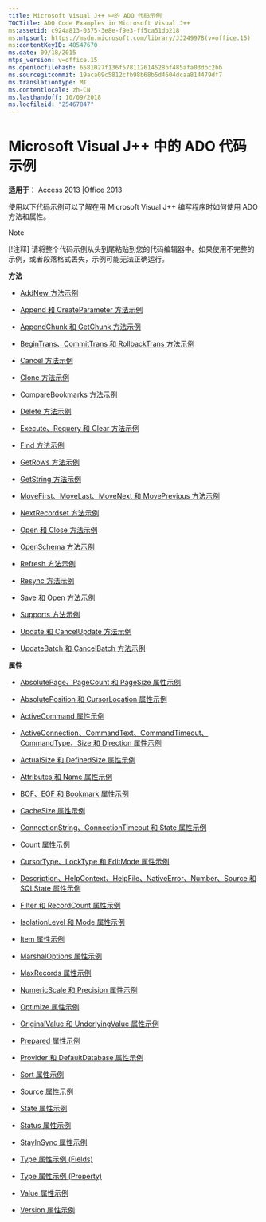 ```yaml
---
title: Microsoft Visual J++ 中的 ADO 代码示例
TOCTitle: ADO Code Examples in Microsoft Visual J++
ms:assetid: c924a813-0375-3e8e-f9e3-ff5ca51db218
ms:mtpsurl: https://msdn.microsoft.com/library/JJ249978(v=office.15)
ms:contentKeyID: 48547670
ms.date: 09/18/2015
mtps_version: v=office.15
ms.openlocfilehash: 6581027f136f578112614528bf485afa03dbc2bb
ms.sourcegitcommit: 19aca09c5812cfb98b68b5d4604dcaa814479df7
ms.translationtype: MT
ms.contentlocale: zh-CN
ms.lasthandoff: 10/09/2018
ms.locfileid: "25467847"
---
```

# <a name="ado-code-examples-in-microsoft-visual-j"></a>Microsoft Visual J++ 中的 ADO 代码示例


**适用于**： Access 2013 |Office 2013

使用以下代码示例可以了解在用 Microsoft Visual J++ 编写程序时如何使用 ADO 方法和属性。


> [!NOTE]
> [!注释] 请将整个代码示例从头到尾粘贴到您的代码编辑器中。如果使用不完整的示例，或者段落格式丢失，示例可能无法正确运行。



**方法**

  - [AddNew 方法示例](addnew-method-example-vj.md)

  - [Append 和 CreateParameter 方法示例](append-and-createparameter-methods-example-vj.md)

  - [AppendChunk 和 GetChunk 方法示例](appendchunk-and-getchunk-methods-example-vj.md)

  - [BeginTrans、CommitTrans 和 RollbackTrans 方法示例](begintrans-committrans-and-rollbacktrans-methods-example-vj.md)

  - [Cancel 方法示例](cancel-method-example-vj.md)

  - [Clone 方法示例](clone-method-example-vj.md)

  - [CompareBookmarks 方法示例](comparebookmarks-method-example-vj.md)

  - [Delete 方法示例](delete-method-example-vj.md)

  - [Execute、Requery 和 Clear 方法示例](execute-requery-and-clear-methods-example-vj.md)

  - [Find 方法示例](find-method-example-vj.md)

  - [GetRows 方法示例](getrows-method-example-vj.md)

  - [GetString 方法示例](getstring-method-example-vj.md)

  - [MoveFirst、MoveLast、MoveNext 和 MovePrevious 方法示例](movefirst-movelast-movenext-and-moveprevious-methods-example-vj.md)

  - [NextRecordset 方法示例](nextrecordset-method-example-vj.md)

  - [Open 和 Close 方法示例](open-and-close-methods-example-vj.md)

  - [OpenSchema 方法示例](openschema-method-example-vj.md)

  - [Refresh 方法示例](refresh-method-example-vj.md)

  - [Resync 方法示例](resync-method-example-vj.md)

  - [Save 和 Open 方法示例](save-and-open-methods-example-vj.md)

  - [Supports 方法示例](supports-method-example-vj.md)

  - [Update 和 CancelUpdate 方法示例](update-and-cancelupdate-methods-example-vj.md)

  - [UpdateBatch 和 CancelBatch 方法示例](updatebatch-and-cancelbatch-methods-example-vj.md)

**属性**

  - [AbsolutePage、PageCount 和 PageSize 属性示例](absolutepage-pagecount-and-pagesize-properties-example-vj.md)

  - [AbsolutePosition 和 CursorLocation 属性示例](absoluteposition-and-cursorlocation-properties-example-vj.md)

  - [ActiveCommand 属性示例](activecommand-property-example-vj.md)

  - [ActiveConnection、CommandText、CommandTimeout、CommandType、Size 和 Direction 属性示例](activeconnection-commandtext-commandtimeout-commandtype-size-and-direction-properties-example-vj.md)

  - [ActualSize 和 DefinedSize 属性示例](actualsize-and-definedsize-properties-example-vj.md)

  - [Attributes 和 Name 属性示例](attributes-and-name-properties-example-vj.md)

  - [BOF、EOF 和 Bookmark 属性示例](bof-eof-and-bookmark-properties-example-vj.md)

  - [CacheSize 属性示例](cachesize-property-example-vj.md)

  - [ConnectionString、ConnectionTimeout 和 State 属性示例](connectionstring-connectiontimeout-and-state-properties-example-vj.md)

  - [Count 属性示例](count-property-example-vj.md)

  - [CursorType、LockType 和 EditMode 属性示例](cursortype-locktype-and-editmode-properties-example-vj.md)

  - [Description、HelpContext、HelpFile、NativeError、Number、Source 和 SQLState 属性示例](description-helpcontext-helpfile-nativeerror-number-source-and-sqlstate-properties-example-vj.md)

  - [Filter 和 RecordCount 属性示例](filter-and-recordcount-properties-example-vj.md)

  - [IsolationLevel 和 Mode 属性示例](isolationlevel-and-mode-properties-example-vj.md)

  - [Item 属性示例](item-property-example-vj.md)

  - [MarshalOptions 属性示例](marshaloptions-property-example-vj.md)

  - [MaxRecords 属性示例](maxrecords-property-example-vj.md)

  - [NumericScale 和 Precision 属性示例](numericscale-and-precision-properties-example-vj.md)

  - [Optimize 属性示例](optimize-property-example-vj.md)

  - [OriginalValue 和 UnderlyingValue 属性示例](originalvalue-and-underlyingvalue-properties-example-vj.md)

  - [Prepared 属性示例](prepared-property-example-vj.md)

  - [Provider 和 DefaultDatabase 属性示例](provider-and-defaultdatabase-properties-example-vj.md)

  - [Sort 属性示例](sort-property-example-vj.md)

  - [Source 属性示例](source-property-example-vj.md)

  - [State 属性示例](state-property-example-vj.md)

  - [Status 属性示例](status-property-example-vj.md)

  - [StayInSync 属性示例](stayinsync-property-example-vj.md)

  - [Type 属性示例 (Fields)](https://msdn.microsoft.com/library/jj250207\(v=office.15\))

  - [Type 属性示例 (Property)](https://msdn.microsoft.com/library/jj249182\(v=office.15\))

  - [Value 属性示例](value-property-example-vj.md)

  - [Version 属性示例](version-property-example-vj.md)

